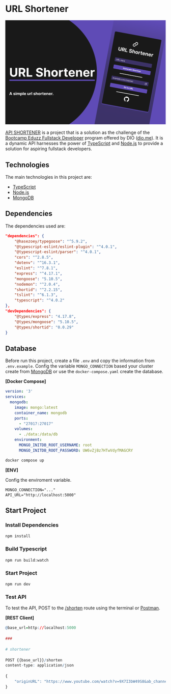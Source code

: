 # URL Shortener

![url-shortener](.github/banner.png)

[API SHORTENER](https://github.com/Matheus1714/url-shortener-api) is a project that is a solution as the challenge of the [Bootcamp Eduzz Fullstack Developer](https://www.dio.me/bootcamp/eduzz-fullstack-developer) program offered by DIO ([dio.me](https://web.dio.me/)). It is a dynamic API harnesses the power of [TypeScript](https://www.typescriptlang.org/) and [Node.js](https://nodejs.org/) to provide a solution for aspiring fullstack developers.

## Technologies

The main technologies in this project are:

* [TypeScript](https://www.typescriptlang.org/)
* [Node.js](https://nodejs.org/)
* [MongoDB](https://www.mongodb.com/)

## Dependencies

The dependencies used are:

```json
"dependencies": {
    "@hasezoey/typegoose": "^5.9.2",
    "@typescript-eslint/eslint-plugin": "^4.0.1",
    "@typescript-eslint/parser": "^4.0.1",
    "cors": "^2.8.5",
    "dotenv": "^16.3.1",
    "eslint": "^7.8.1",
    "express": "^4.17.1",
    "mongoose": "5.10.5",
    "nodemon": "^2.0.4",
    "shortid": "^2.2.15",
    "tslint": "^6.1.3",
    "typescript": "^4.0.2"
},
"devDependencies": {
    "@types/express": "4.17.8",
    "@types/mongoose": "5.10.5",
    "@types/shortid": "0.0.29"
}
```

## Database

Before run this project, create a file `.env` and copy the information from `.env.example`. Config the variable `MONGO_CONNECTION` based your cluster create from [MongoDB](https://www.mongodb.com/) or use the `docker-compose.yaml` create the database.

**[Docker Compose]**

```yaml
version: '3'
services:
  mongodb:
    image: mongo:latest
    container_name: mongodb
    ports:
      - "27017:27017"
    volumes:
      - ./data:/data/db
    environment:
      MONGO_INITDB_ROOT_USERNAME: root
      MONGO_INITDB_ROOT_PASSWORD: UW6vZjBz7HTwVdyfMAGCRY
```

```bash
docker compose up
```

**[ENV]**

Config the enviroment variable.

```env
MONGO_CONNECTION="..."
API_URL="http://localhost:5000"
```

## Start Project

### Install Dependencies

```shell
npm install
```

### Build Typescript

```shell
npm run build:watch
```

### Start Project

```shell
npm run dev
```

### Test API

To test the API, POST to the [/shorten](http://localhost:5000/shorten) route using the terminal or [Postman](https://www.postman.com/).

**[REST Client]**

```r
@base_url=http://localhost:5000

###

# shortener

POST {{base_url}}/shorten
content-type: application/json

{
    "originURL": "https://www.youtube.com/watch?v=9X7I3bW49S8&ab_channel=CamelliaOfficial"
}
```